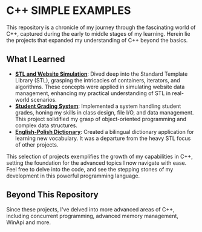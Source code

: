 # C++ SIMPLE EXAMPLES

This repository is a chronicle of my journey through the fascinating world of C++, captured during the early to middle stages of my learning. Herein lie the projects that expanded my understanding of C++ beyond the basics.

## What I Learned

- [**STL and Website Simulation**](/Website-Simulation/): Dived deep into the Standard Template Library (STL), grasping the intricacies of containers, iterators, and algorithms. These concepts were applied in simulating website data management, enhancing my practical understanding of STL in real-world scenarios.
- [**Student Grading System**](/Student-Grading-System/): Implemented a system handling student grades, honing my skills in class design, file I/O, and data management. This project solidified my grasp of object-oriented programming and complex data structures.
- [**English-Polish Dictionary**](/English-Polish-Dict/): Created a bilingual dictionary application for learning new vocabulary. It was a departure from the heavy STL focus of other projects.

This selection of projects exemplifies the growth of my capabilities in C++, setting the foundation for the advanced topics I now navigate with ease. Feel free to delve into the code, and see the stepping stones of my development in this powerful programming language.

## Beyond This Repository

Since these projects, I've delved into more advanced areas of C++, including concurrent programming, advanced memory management, WinApi and more.
